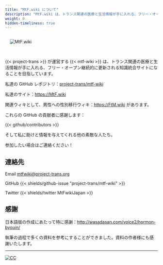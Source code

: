 ```yaml
---
title: "MtF.wiki について"
description: "MtF.wiki は、トランス関連の医療と生活情報が手に入れる、フリー・オープン継続的に更新される知識統合サイトになることを目指しています。"
weight: 0
hidden-timeliness: true
---
```


<link rel="stylesheet" href="https://cdn.jsdelivr.net/npm/bootstrap-icons@1.5.0/font/bootstrap-icons.css">

<img src="/new/mtf-wiki-long.svg" style="background-color:none;border:none;padding:16px 16px 32px" alt="MtF.wiki"/>

{{< project-trans >}} が運営する {{< mtf-wiki >}} は、トランス関連の医療と生活情報が手に入れる、フリー・オープン継続的に更新される知識統合サイトになることを目指しています。

私達の <i class="bi bi-github" aria-label="GitHub"></i> GitHub レポジトリ：[project-trans/mtf-wiki](https://github.com/project-trans/MtF-wiki)

<i class="bi bi-link-45deg" aria-label="Website"></i> 私達のサイト：<https://MtF.wiki>

関連ウィキとして、男性への性別移行ウィキ：<https://FtM.wiki> があります。

これらの GitHub の貢献者に感謝します：

{{< github/contributors >}}

そして私に助けと情報を与えてくれる他の素敵な人たち。

参加したい場合はご連絡ください！

## 連絡先

Email <mtfwiki@project-trans.org>

GitHub {{< shields/github-issue "project-trans/mtf-wiki" >}}

Twitter {{< shields/twitter MtFwikiJapan >}}

## 感謝

日本語版の作成にあたって特に感謝：<http://wasadasan.com/voice2/hormon-byouin/>

執筆の過程で多くの資料を参考にすることができました。資料の作者様にも感謝いたします。

---

[![CC](https://i.creativecommons.org/l/by-sa/4.0/88x31.png)](https://creativecommons.org/licenses/by-sa/4.0)
